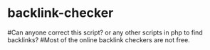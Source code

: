 # backlink-checker
#Can anyone correct this script? or any other scripts in php to find backlinks?
#Most of the online backlink checkers are not free.
